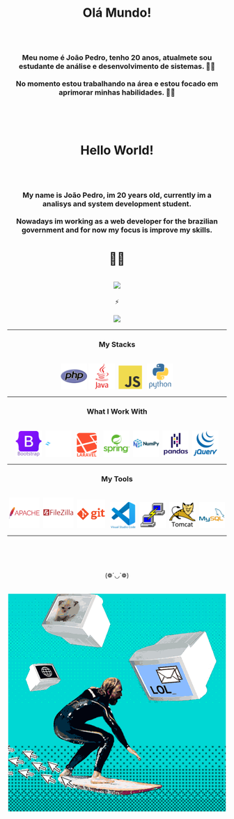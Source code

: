 <div align='center'>
    <h1>Olá Mundo!</h1><br><br>
    <h3>Meu nome é João Pedro, tenho 20 anos, atualmete sou estudante de análise e desenvolvimento de sistemas. 👨‍💻 <br><br>  
    No momento estou trabalhando na área e estou focado em aprimorar minhas habilidades. 🐱‍👤
    </h3>
    <br><br><br>
    <h1>Hello World!</h1><br><br>  
    <h3>My name is João Pedro, im 20 years old, currently im a analisys and system development student.<br><br> 
    Nowadays im working as a web developer for the brazilian government and for now my focus is improve my skills.
    </h3>
    <h1>🐱‍💻</h1>
</div>
<br>
<div  align='center'>
 <img height="200" src="https://github-readme-stats.vercel.app/api/top-langs/?username=greif4dev&layout=compact&theme=calm_pink&count_private=true" />
    <br>
    <br>
    ⚡
    <br>
    <br>
 <img height="200" src="https://github-readme-stats.vercel.app/api?username=greif4dev&show_icons=true&theme=bear&count_private=true" />
</div>

---

<div align='center'>
    <h3>My Stacks</h3>
    <br>
    <img src="https://github.com/devicons/devicon/blob/master/icons/php/php-original.svg" width="60" height="60"/>
    <img src="https://github.com/devicons/devicon/blob/master/icons/java/java-plain-wordmark.svg" width="60" height="60"/>&nbsp;
    <img src="https://github.com/devicons/devicon/blob/master/icons/javascript/javascript-original.svg" width="55" height="55"/>&nbsp;&nbsp;
    <img src="https://github.com/devicons/devicon/blob/master/icons/python/python-original-wordmark.svg" width="60" height="60"/>
</div>

---

<div align='center'>
    <h3>What I Work With</h3>
    <br>
    <img src="https://github.com/devicons/devicon/blob/master/icons/bootstrap/bootstrap-original-wordmark.svg" width="60" height="60"/>&nbsp;
    <img src="https://github.com/devicons/devicon/blob/master/icons/tailwindcss/tailwindcss-original-wordmark.svg" width="60" height="60"/>&nbsp;
    <img src="https://github.com/devicons/devicon/blob/master/icons/laravel/laravel-plain-wordmark.svg" width="55" height="55"/>&nbsp;&nbsp;
    <img src="https://github.com/devicons/devicon/blob/master/icons/spring/spring-original-wordmark.svg" width="60" height="60"/>&nbsp;
    <img src="https://github.com/devicons/devicon/blob/master/icons/numpy/numpy-original-wordmark.svg" width="60" height="60"/>&nbsp;
    <img src="https://github.com/devicons/devicon/blob/master/icons/pandas/pandas-original-wordmark.svg" width="60" height="60"/>&nbsp;
    <img src="https://github.com/devicons/devicon/blob/master/icons/jquery/jquery-plain-wordmark.svg" width="60" height="60"/>
</div>

---

<div align='center'>
    <h3>My Tools</h3>
    <br>
    <img src="https://github.com/devicons/devicon/blob/master/icons/apache/apache-original-wordmark.svg" width="70" height="70"/>&nbsp;
    <img src="https://github.com/devicons/devicon/blob/master/icons/filezilla/filezilla-plain-wordmark.svg" width="70" height="70"/>&nbsp;
    <img src="https://github.com/devicons/devicon/blob/master/icons/git/git-plain-wordmark.svg" width="65" height="65"/>&nbsp;&nbsp;
    <img src="https://github.com/devicons/devicon/blob/master/icons/vscode/vscode-original-wordmark.svg" width="60" height="60"/>&nbsp;
    <img src="https://github.com/devicons/devicon/blob/master/icons/putty/putty-original.svg" width="60" height="60"/>&nbsp;
    <img src="https://github.com/devicons/devicon/blob/master/icons/tomcat/tomcat-original-wordmark.svg" width="60" height="60"/>&nbsp;
    <img src="https://github.com/devicons/devicon/blob/master/icons/mysql/mysql-original-wordmark.svg" width="60" height="60"/>
    <hr>
</div>
<br>
<br>
<br>
<br>
<div align='center'>
    (❁´◡`❁)
    <br>
    <br>
    <br>
    <img src="gif.gif">
</div>




